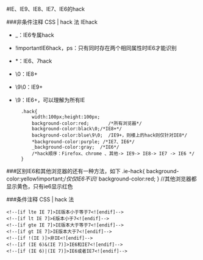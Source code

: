 #IE、IE9、IE8、IE7、IE6的hack

###非条件注释 CSS | hack 法
IEhack



- _：IE6专属hack  


- !importantIE6hack，ps：只有同时存在两个相同属性时IE6才能识别
   
+ *：IE6、7hack  


- \0：IE8+  


- \9\0：IE9+  


- \9：IE6+，可以理解为所有IE  

		.hack{
			width:100px;height:100px;
			background-color:red; 		/*所有浏览器*/
			background-color:black\0;/*IE8+*/
			background-color:blue\9\0;	/IE9+，则楼上的hack则仅针对IE8*/
			*background-color:purple; /*IE7、IE6*/
			_background-color:gray;  /*IE6*/
			/*hack顺序：Firefox、chrome 、其他-> IE9-> IE8-> IE7 -> IE6 */
		}

###区别IE6和其他浏览器的还有一种方法，如下
	.ie-hack{
	    background-color:yellow!important;/*仅仅IE6不识*/
	    background-color:red;
	}
	//其他浏览器都显示黄色，只有ie6显示红色


###条件注释 CSS | hack 法

	<!--[if lte IE 7]>IE版本小于等于7<![endif]-->
	<!--[if lt IE 7]>E版本小于7<![endif]-->
	<!--[if gte IE 7]>IE版本大于等于7<![endif]-->
	<!--[if gt IE 7]>IE版本大于7<![endif]-->
	<!--[if !(IE )]>非IE<![endif]-->
	<!--[if (IE 6)&(IE 7)]>IE6和IE7<![endif]-->
	<!--[if (IE 6)|(IE 7)]>IE6或者IE7<![endif]-->